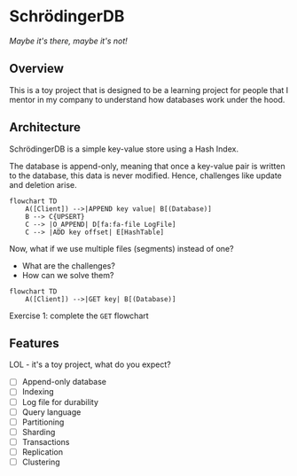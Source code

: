 # SchrödingerDB

*Maybe it's there, maybe it's not!*


## Overview

This is a toy project that is designed to be a learning project
for people that I mentor in my company to understand how databases work under the hood.

 ## Architecture

SchrödingerDB is a simple key-value store using a Hash Index.

The database is append-only, meaning that once a key-value pair is written to the database, this data is never modified.
Hence, challenges like update and deletion arise.

```mermaid
flowchart TD
    A([Client]) -->|APPEND key value| B[(Database)]
    B --> C{UPSERT}
    C --> |O_APPEND| D[fa:fa-file LogFile]
    C --> |ADD key offset| E[HashTable]
```

Now, what if we use multiple files (segments) instead of one?
 - What are the challenges?
 - How can we solve them?

```mermaid
flowchart TD
    A([Client]) -->|GET key| B[(Database)]
```
Exercise 1: complete the `GET` flowchart


## Features

LOL - it's a toy project, what do you expect?

- [ ] Append-only database
- [ ] Indexing
- [ ] Log file for durability
- [ ] Query language
- [ ] Partitioning
- [ ] Sharding
- [ ] Transactions
- [ ] Replication
- [ ] Clustering
